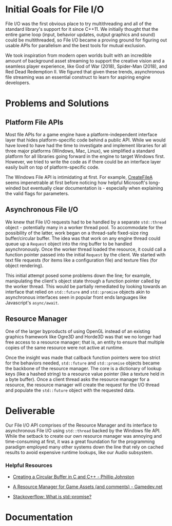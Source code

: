 # Initial Goals for File I/O

File I/O was the first obvious place to try multithreading and all of the standard library's support for it since C++11. We initially thought that the entire game loop (input, behavior updates, output graphics and sound) could be multithreaded, so File I/O became a proving ground for figuring out usable APIs for parallelism and the best tools for mutual exclusion. 

We took inspiration from modern open worlds built with an incredible amount of background asset streaming to support the creative vision and a seamless player experience, like God of War (2018), Spider-Man (2018), and Red Dead Redemption II. We figured that given these trends, asynchronous file streaming was an essential construct to learn for aspiring engine developers.

# Problems and Solutions

## Platform File APIs

Most file APIs for a game engine have a platform-independent interface layer that hides platform-specific code behind a public API. While we would have loved to have had the time to investigate and implement libraries for all three major platforms (Windows, Mac, Linux), we simplified a standard platform for all libraries going forward in the engine to target Windows first. However, we tried to write the code as if there could be an interface layer easily built on top of platform-specific code. 

The Windows File API is intimidating at first. For example, [CreateFileA](https://docs.microsoft.com/en-us/windows/win32/api/fileapi/nf-fileapi-createfilea) seems impenetrable at first before noticing how helpful Microsoft's long-winded but eventually clear documentation is - especially when explaining the valid flags for parameters. 

## Asynchronous File I/O

We knew that File I/O requests had to be handled by a separate `std::thread` object - potentially many in a worker thread pool. To accommodate for the possibility of the latter, work began on a thread-safe fixed-size ring buffer/circular buffer. The idea was that work on any engine thread could queue up a `Request` object into the ring buffer to be handled asynchronously. Once the worker thread loaded the resource, it could call a function pointer passed into the initial `Request` by the client. We started with text file requests (for items like a configuration file) and texture files (for object rendering). 

This initial attempt posed some problems down the line; for example, manipulating the client's object state through a function pointer called by the worker thread. This would be partially remediated by looking towards an interface that relied on `std::future` and `std::promise` objects akin to asynchronous interfaces seen in popular front ends languages like Javascript's `async/await`.

## Resource Manager

One of the larger byproducts of using OpenGL instead of an existing graphics framework like Ogre3D and Horde3D was that we no longer had free access to a resource manager; that is, an entity to ensure that multiple copies of the same resource were not active at runtime. 

Once the insight was made that callback function pointers were too strict for the behaviors needed, `std::future` and `std::promise` objects became the backbone of the resource manager. The core is a dictionary of lookup keys (like a hashed string) to a resource value pointer (like a texture held in a byte buffer). Once a client thread asks the resource manager for a resource, the resource manager will create the request for the I/O thread and populate the `std::future` object with the requested data. 

# Deliverable

Our File I/O API comprises of the Resource Manager and its interface to asynchronous File I/O using `std::thread` backed by the Windows file API. While the setback to create our own resource manager was annoying and time-consuming at first, it was a great foundation for the programming paradigm employed many other systems down the line that rely on cached results to avoid expensive runtime lookups, like our Audio subsystem.

### Helpful Resources

- [Creating a Circular Buffer in C and C++ - Phillip Johnston](https://embeddedartistry.com/blog/2017/05/17/creating-a-circular-buffer-in-c-and-c/)

- [A Resource Manager for Game Assets (and comments) - Gamedev.net](https://www.gamedev.net/articles/programming/general-and-gameplay-programming/a-resource-manager-for-game-assets-r3807/)

- [Stackoverflow: What is std::promise?](https://stackoverflow.com/questions/11004273/what-is-stdpromise/12335206#12335206)
# Documentation